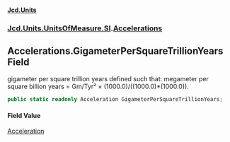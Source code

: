 #### [Jcd.Units](index.md 'index')

### [Jcd.Units.UnitsOfMeasure.SI](Jcd.Units.UnitsOfMeasure.SI.md 'Jcd.Units.UnitsOfMeasure.SI').[Accelerations](Accelerations.md 'Jcd.Units.UnitsOfMeasure.SI.Accelerations')

## Accelerations.GigameterPerSquareTrillionYears Field

gigameter per square trillion years defined such that: megameter per square billion years = Gm/Tyr² ×
(1000.0)/((1000.0)*(1000.0)).

```csharp
public static readonly Acceleration GigameterPerSquareTrillionYears;
```

#### Field Value

[Acceleration](Acceleration.md 'Jcd.Units.UnitTypes.Acceleration')